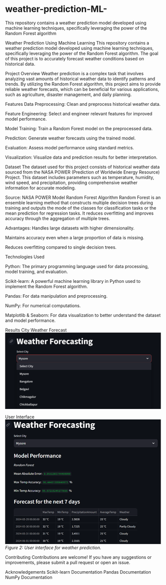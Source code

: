 # weather-prediction-ML-
This repository contains a weather prediction model developed using machine learning techniques, specifically leveraging the power of the Random Forest algorithm

Weather Prediction Using Machine Learning
This repository contains a weather prediction model developed using machine learning techniques, specifically leveraging the power of the Random Forest algorithm. The goal of this project is to accurately forecast weather conditions based on historical data.

Project Overview
Weather prediction is a complex task that involves analyzing vast amounts of historical weather data to identify patterns and trends. By utilizing the Random Forest algorithm, this project aims to provide reliable weather forecasts, which can be beneficial for various applications, such as agriculture, disaster management, and daily planning.

Features
Data Preprocessing: Clean and preprocess historical weather data.

Feature Engineering: Select and engineer relevant features for improved model performance.

Model Training: Train a Random Forest model on the preprocessed data.

Prediction: Generate weather forecasts using the trained model.

Evaluation: Assess model performance using standard metrics.

Visualization: Visualize data and prediction results for better interpretation.


Dataset
The dataset used for this project consists of historical weather data sourced from the NASA POWER (Prediction of Worldwide Energy Resource) Project. This dataset includes parameters such as temperature, humidity, wind speed, and precipitation, providing comprehensive weather information for accurate modeling.

Source: NASA POWER
Model
Random Forest Algorithm
Random Forest is an ensemble learning method that constructs multiple decision trees during training and outputs the mode of the classes for classification tasks or the mean prediction for regression tasks. It reduces overfitting and improves accuracy through the aggregation of multiple trees.

Advantages:
Handles large datasets with higher dimensionality.

Maintains accuracy even when a large proportion of data is missing.

Reduces overfitting compared to single decision trees.

Technologies Used

Python: The primary programming language used for data processing, model training, and evaluation.

Scikit-learn: A powerful machine learning library in Python used to implement the Random Forest algorithm.

Pandas: For data manipulation and preprocessing.

NumPy: For numerical computations.

Matplotlib & Seaborn: For data visualization to better understand the dataset and model performance.





Results
City Weather Forecast
![City View](city.png)


User Interface
![Interface](interface.png)
*Figure 2: User interface for weather prediction.*


Contributing
Contributions are welcome! If you have any suggestions or improvements, please submit a pull request or open an issue.

Acknowledgements
Scikit-learn Documentation
Pandas Documentation
NumPy Documentation

